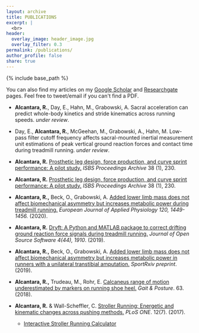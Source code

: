 ```yaml
---
layout: archive
title: PUBLICATIONS
excerpt: |
  <br>
header:
  overlay_image: header_image.jpg
  overlay_filter: 0.3
permalink: /publications/
author_profile: false
share: true
---
```

{% include base_path %}

You can also find my articles on my <a href="https://scholar.google.com/citations?user=4fiwhicAAAAJ&hl=en&authuser=2">Google Scholar</a>
and <a href="https://www.researchgate.net/profile/Ryan_Alcantara">Researchgate</a> pages. Feel free to tweet/email if you can't find a PDF.


<!--- below converts page to collection --->
<!---
{% for post in site.publications reversed %}
  {% include archive-single.html %}
{% endfor %}
--->
* <b>Alcantara, R.</b>, Day, E., Hahn, M., Grabowski, A. Sacral acceleration can predict whole-body kinetics and stride kinematics across running speeds. <i>under review</i>.

*  Day, E., <b>Alcantara, R.</b>, McGeehan, M., Grabowski, A., Hahn, M. Low-pass filter cutoff frequency affects sacral-mounted inertial measurement unit estimations of peak vertical ground reaction forces and contact time during treadmill running. <i>under review</i>.

* <b>Alcantara, R.</b> [Prosthetic leg design, force production, and curve sprint performance: A pilot study.](https://commons.nmu.edu/isbs/vol38/iss1/230/) <i>ISBS Proceedings Archive</i> 38 (1), 230.

* <b>Alcantara, R.</b> [Prosthetic leg design, force production, and curve sprint performance: A pilot study.](https://commons.nmu.edu/isbs/vol38/iss1/230/) <i>ISBS Proceedings Archive</i> 38 (1), 230.

* <b>Alcantara, R.,</b> Beck, O., Grabowski, A. [Added lower limb mass does not affect biomechanical asymmetry but increases metabolic
power during treadmill running.](https://link.springer.com/article/10.1007/s00421-020-04367-9) <i>European Journal of Applied Physiology 120, 1449-1456.</i> (2020). 

* <b>Alcantara, R.</b> [Dryft: A Python and MATLAB package to correct drifting ground reaction
force signals during treadmill running.](https://joss.theoj.org/papers/10.21105/joss.01910) <i>Journal of Open Source Software 4(44), 1910</i>. (2019).

* <b>Alcantara, R.,</b> Beck, O., Grabowski, A. [Added lower limb mass does not affect
biomechanical asymmetry but increases metabolic power in runners with a unilateral transtibial amputation.](https://osf.io/preprints/sportrxiv/xcus7/) <i>SportRxiv preprint</i>. (2019).

* <b>Alcantara, R.,</b> Trudeau, M., Rohr, E. [Calcaneus range of motion underestimated by markers on running shoe heel.](http://alcantarar.github.io/files/Alcantara_et_al_2018.pdf) <i>Gait & Posture</i>. 63. (2018).

* <b>Alcantara, R.</b> & Wall-Scheffler, C. [Stroller Running: Energetic and kinematic changes across pushing methods.](http://alcantarar.github.io/files/Alcantara_Wall-Scheffler_2017_Stroller_Running.pdf) <i>PLoS ONE</i>. 12(7). (2017).
  * [Interactive Stroller Running Calculator](https://public.tableau.com/views/StrollerRunningCost_1/Stroller_Cost?:embed=y&:display_count=yes&:showTabs=y&:showVizHome=no)
  
  

